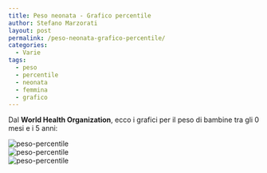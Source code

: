 ```yaml
---
title: Peso neonata - Grafico percentile
author: Stefano Marzorati
layout: post
permalink: /peso-neonata-grafico-percentile/
categories:
  - Varie
tags:
  - peso
  - percentile
  - neonata
  - femmina
  - grafico
---
```

Dal **World Health Organization**, ecco i grafici per il peso di bambine tra gli 0 mesi e i 5 anni:   

![peso-percentile](https://farm9.staticflickr.com/8791/17144510545_92f2729c6c_o.jpg)   
![peso-percentile](https://farm9.staticflickr.com/8764/17143870011_8159ece5df_o.jpg)   
![peso-percentile](https://farm8.staticflickr.com/7673/16958313669_5890f384b1_o.jpg)   
